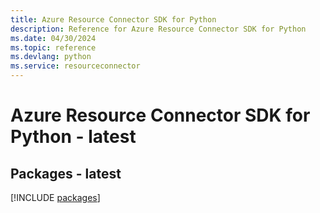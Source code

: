 ```yaml
---
title: Azure Resource Connector SDK for Python
description: Reference for Azure Resource Connector SDK for Python
ms.date: 04/30/2024
ms.topic: reference
ms.devlang: python
ms.service: resourceconnector
---
```

# Azure Resource Connector SDK for Python - latest
## Packages - latest
[!INCLUDE [packages](resource-connector-index.md)]